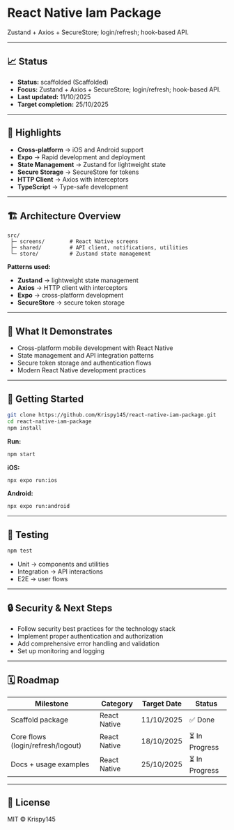 # React Native Iam Package

Zustand + Axios + SecureStore; login/refresh; hook-based API.

---

## 📈 Status

- **Status:** scaffolded (Scaffolded)
- **Focus:** Zustand + Axios + SecureStore; login/refresh; hook-based API.
- **Last updated:** 11/10/2025
- **Target completion:** 25/10/2025

---

## 🔑 Highlights

- **Cross-platform** → iOS and Android support
- **Expo** → Rapid development and deployment
- **State Management** → Zustand for lightweight state
- **Secure Storage** → SecureStore for tokens
- **HTTP Client** → Axios with interceptors
- **TypeScript** → Type-safe development

---

## 🏗 Architecture Overview

```
src/
 ├─ screens/        # React Native screens
 ├─ shared/         # API client, notifications, utilities
 └─ store/          # Zustand state management
```

**Patterns used:**

- **Zustand** → lightweight state management
- **Axios** → HTTP client with interceptors
- **Expo** → cross-platform development
- **SecureStore** → secure token storage

---

## 📱 What It Demonstrates

- Cross-platform mobile development with React Native
- State management and API integration patterns
- Secure token storage and authentication flows
- Modern React Native development practices

---

## 🚀 Getting Started

```bash
git clone https://github.com/Krispy145/react-native-iam-package.git
cd react-native-iam-package
npm install
```

**Run:**
```bash
npm start
```

**iOS:**
```bash
npx expo run:ios
```

**Android:**
```bash
npx expo run:android
```

---

## 🧪 Testing

```bash
npm test
```

- Unit → components and utilities
- Integration → API interactions
- E2E → user flows

---

## 🔒 Security & Next Steps

- Follow security best practices for the technology stack
- Implement proper authentication and authorization
- Add comprehensive error handling and validation
- Set up monitoring and logging

---

## 🗓 Roadmap

| Milestone                    | Category              | Target Date | Status     |
| ---------------------------- | --------------------- | ----------- | ---------- |
| Scaffold package | React Native | 11/10/2025 | ✅ Done |
| Core flows (login/refresh/logout) | React Native | 18/10/2025 | ⏳ In Progress |
| Docs + usage examples | React Native | 25/10/2025 | ⏳ In Progress |


---

## 📄 License

MIT © Krispy145